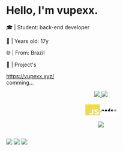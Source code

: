 # Hello, I'm vupexx.
<p> 🎓 | Student:  back-end developer </p>
<p> 🌴 | Years old: 17y </p>
<p> 🌐 | From: Brazil </p>
<p> 🔧 | Project's

https://vupexx.xyz/ <br>
comming...</p>

<div align="center">
  <a href="https://github.com/cachoojr/">
  <img height="180em" src="https://github-readme-stats.vercel.app/api?username=cachoojr&show_icons=true&theme=midnight-purple&include_all_commits=true&count_private=true"/>
  <img height="180em" src="https://github-readme-stats.vercel.app/api/top-langs/?username=cachoojr&layout=compact&langs_count=7&theme=dark"/>
</div>
<div style="display: inline_block"><br>
  <center>
  <img align="center" alt="Js" height="30" width="40" src="https://raw.githubusercontent.com/devicons/devicon/master/icons/javascript/javascript-plain.svg">
   <img align="center" alt="ndJs" height="30" width="40" src="https://github.com/vorillaz/devicons/blob/master/!SVG/nodejs.svg">
 
  <img align="center" src="https://media.discordapp.net/attachments/1150623059712147588/1169705457171046462/image.png?ex=65566019&is=6543eb19&hm=e13b278ffc8ec39fc22212690860048d2cef090fd88c0b26b13289510b497ef4&=&width=1024&height=676
">
  </center>
    </div>
  
  ##
 
<div> 
  <a href="https://www.instagram.com/carlosjr013_/" target="_blank"><img src="https://img.shields.io/badge/-Instagram-%23E4405F?style=for-the-badge&logo=instagram&logoColor=white" target="_blank"></a>
 <a href="https://discord.com/users/975853751929823242" target="_blank"><img src="https://img.shields.io/badge/Discord-7289DA?style=for-the-badge&logo=discord&logoColor=white" target="_blank"></a> 
  <a href = "mailto:yjuniorbrgc@gmail.com"><img src="https://img.shields.io/badge/-Gmail-%23333?style=for-the-badge&logo=gmail&logoColor=black" target="_blank"></a>
 
 
</div>


